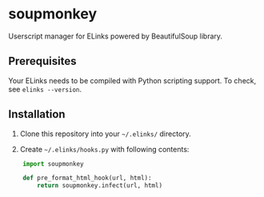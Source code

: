 # soupmonkey

Userscript manager for ELinks powered by BeautifulSoup library.

## Prerequisites

Your ELinks needs to be compiled with Python scripting support. To check, see `elinks --version`.

## Installation

1. Clone this repository into your `~/.elinks/` directory.

2. Create `~/.elinks/hooks.py` with following contents:

```python
    import soupmonkey

    def pre_format_html_hook(url, html):
        return soupmonkey.infect(url, html)
```
